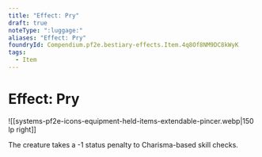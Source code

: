 ```yaml
---
title: "Effect: Pry"
draft: true
noteType: ":luggage:"
aliases: "Effect: Pry"
foundryId: Compendium.pf2e.bestiary-effects.Item.4q8Of8NM9DC8kWyK
tags:
  - Item
---
```


# Effect: Pry
![[systems-pf2e-icons-equipment-held-items-extendable-pincer.webp|150 lp right]]

The creature takes a -1 status penalty to Charisma-based skill checks.
